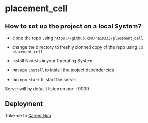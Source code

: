 # placement_cell

## How to set up the project on a local System?

- clone the repo using ``` https://github.com/nain333/placement_cell ```

- change the directory to freshly clonned copy of the repo using ``` cd placement_cell ```
- Install NodeJs in your Operating System
- run ``` npm install ``` to install the project dependencies
- run ``` npm start ``` to start the server

Server will by default listen on port : 9000

## Deployment

Take me to [Career Hub](https://career-hub-vcus.onrender.com)
